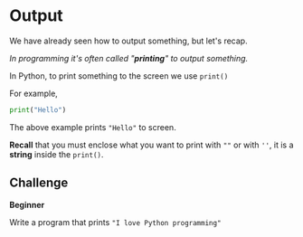 # Output

We have already seen how to output something, but let's recap.

*In programming it's often called "**printing**" to output something.*

In Python, to print something to the screen we use `print()`

For example,

```python
print("Hello")
```

The above example prints `"Hello"` to screen.

**Recall** that you must enclose what you want to print with `""` or with `''`, it is a **string** inside the `print()`.

## Challenge

**Beginner**

Write a program that prints `"I love Python programming"`